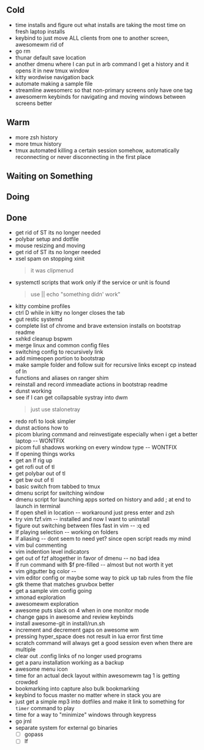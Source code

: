 ## Cold

- time installs and figure out what installs are taking the most time on fresh laptop installs
- keybind to just move ALL clients from one to another screen, awesomewm rid of
- go rm
- thunar default save location
- another dmenu where I can put in arb command I get a history and it opens it in new tmux window
- kitty wordwise navigation back
- automate making a sample file
- streamline awesomerc so that non-primary screens only have one tag
- awesomerm keybinds for navigating and moving windows between screens better

## Warm

- more zsh history
- more tmux history
- tmux automated killing a certain session somehow, automatically reconnecting or never disconnecting in the first place

## Waiting on Something


## Doing


## Done

- get rid of ST its no longer needed
- polybar setup and dotfile
- mouse resizing and moving
- get rid of ST its no longer needed
- xsel spam on stopping xinit
    > it was clipmenud
- systemctl scripts that work only if the service or unit is found
    > use || echo "something didn' work"
- kitty combine profiles
- ctrl D while in kitty no longer closes the tab
- gut restic systemd
- complete list of chrome and brave extension installs on bootstrap readme
- sxhkd  cleanup bspwm
- merge linux and common config files
- switching config to recursively link
- add mimeopen portion to bootstrap
- make sample folder and follow suit for recursive links except cp instead of ln
- functions and aliases on ranger shim
- reinstall and record immeadiate actions in bootstrap readme
- dunst working
- see if I can get collapsable systray into dwm
    > just use stalonetray
- redo rofi to look simpler
- dunst actions how to
- picom bluring command and reinvestigate especially when i get a better laptop -- WONTFIX
- picom full shadows working on every window type -- WONTFIX
- lf opening things works
- get an lf rig up
- get rofi out of tl
- get polybar out of tl
- get bw out of tl
- basic switch from tabbed to tmux
- dmenu script for switching window
- dmenu script for launching apps sorted on history and add ; at end to launch in terminal
- lf open shell in location -- workaround just press enter and zsh
- try vim fzf.vim -- installed and now I want to uninstall
- figure out switching between files fast in vim -- :q ed
- lf playing selection -- working on folders
- lf aliasing -- dont seem to need yet? since open script reads my mind
- vim bul commenting
- vim indention level indicators
- get out of fzf altogether in favor of dmenu -- no bad idea
- lf run command with $f pre-filled -- almost but not worth it yet
- vim gitgutter bg color --
- vim editor config or maybe some way to pick up tab rules from the file
- gtk theme that matches gruvbox better
- get a sample vim config going
- xmonad exploration
- awesomewm exploration
- awesome puts slack on 4 when in one monitor mode
- change gaps in awesome and review keybinds
- install awesome-git in install/run.sh
- increment and decrement gaps on awesome wm
- pressing hyper_space does not result in lua error first time
- scratch command will always get a good session even when there are multiple
- clear out .config links of no longer used programs
- get a paru installation working as a backup
- awesome menu icon
- time for an actual deck layout within awesomewm tag 1 is getting crowded
- bookmarking into capture also bulk bookmarking
- keybind to focus master no matter where in stack you are
- just get a simple mp3 into dotfiles and make it link to something for `timer` command to play
- time for a way to "minimize" windows through keypress
- go jrnl
- separate system for external go binaries
    * [ ] gopass
    * [ ] lf
